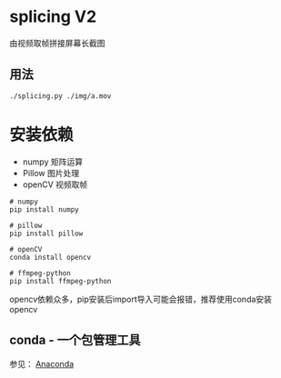 
# splicing V2

由视频取帧拼接屏幕长截图

## 用法
```shell
./splicing.py ./img/a.mov
```

# 安装依赖
- numpy 矩阵运算
- Pillow 图片处理
- openCV 视频取帧

```shell
# numpy
pip install numpy

# pillow
pip install pillow

# openCV 
conda install opencv

# ffmpeg-python
pip install ffmpeg-python

```

opencv依赖众多，pip安装后import导入可能会报错，推荐使用conda安装opencv

## conda - 一个包管理工具
参见： [Anaconda](https://www.anaconda.com/)
